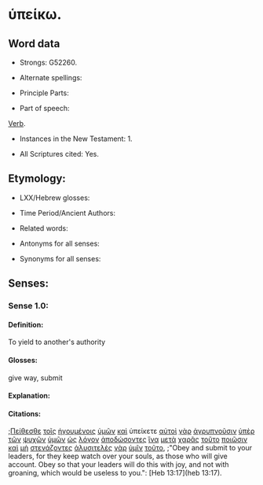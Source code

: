 # ὑπείκω.

<!-- Status: S2=NeedsFinalCheck -->
<!-- Lexica used for edits: BDAG, FFM, LN, A-S -->

## Word data

* Strongs: G52260.

* Alternate spellings:

* Principle Parts: 

* Part of speech: 

[Verb](http://ugg.readthedocs.io/en/latest/verb.html).

* Instances in the New Testament: 1.

* All Scriptures cited: Yes.

## Etymology: 

* LXX/Hebrew glosses: 

* Time Period/Ancient Authors: 

* Related words: 

* Antonyms for all senses:

* Synonyms for all senses: 

## Senses: 

### Sense 1.0:

#### Definition: 

To yield to another's authority

#### Glosses:

give way, submit

#### Explanation:

#### Citations:

;[Πείθεσθε](../G39820/01.md) [τοῖς](../G35880/01.md) [ἡγουμένοις](../G22330/01.md) [ὑμῶν](../G47710/01.md) [καὶ](../G25320/01.md) ὑπείκετε [αὐτοὶ](../G08460/01.md) [γὰρ](../G10630/01.md) [ἀγρυπνοῦσιν](../G00690/01.md) [ὑπὲρ](../G52280/01.md) [τῶν](../G35880/01.md) [ψυχῶν](../G55900/01.md) [ὑμῶν](../G47710/01.md) [ὡς](../G56130/01.md) [λόγον](../G30560/01.md) [ἀποδώσοντες](../G05910/01.md) [ἵνα](../G24430/01.md) [μετὰ](../G33260/01.md) [χαρᾶς](../G54790/01.md) [τοῦτο](../G37780/01.md) [ποιῶσιν](../G41600/01.md) [καὶ](../G25320/01.md) [μὴ](../G33610/01.md) [στενάζοντες](../G47270/01.md) [ἀλυσιτελὲς](../G02550/01.md) [γὰρ](../G10630/01.md) [ὑμῖν](../G47710/01.md) [τοῦτο](../G37780/01.md), 
;"Obey and submit to your leaders, for they keep watch over your souls, as those who will give account. Obey so that your leaders will do this with joy, and not with groaning, which would be useless to you.":
[Heb 13:17](heb 13:17).
